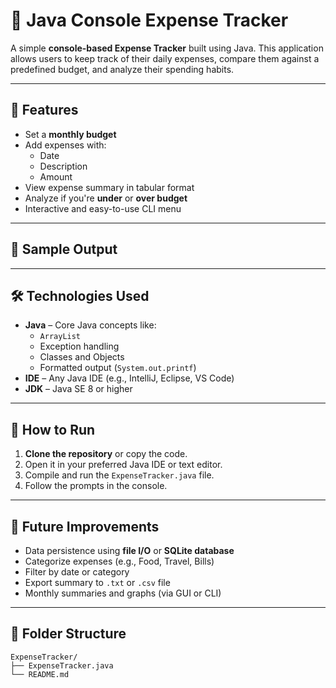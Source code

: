 # 💸 Java Console Expense Tracker

A simple **console-based Expense Tracker** built using Java. This application allows users to keep track of their daily expenses, compare them against a predefined budget, and analyze their spending habits.

---

## 🧾 Features

- Set a **monthly budget**
- Add expenses with:
  - Date
  - Description
  - Amount
- View expense summary in tabular format
- Analyze if you're **under** or **over budget**
- Interactive and easy-to-use CLI menu

---

## 📸 Sample Output

---

## 🛠 Technologies Used

- **Java** – Core Java concepts like:
  - `ArrayList`
  - Exception handling
  - Classes and Objects
  - Formatted output (`System.out.printf`)
- **IDE** – Any Java IDE (e.g., IntelliJ, Eclipse, VS Code)
- **JDK** – Java SE 8 or higher

---

## 🚀 How to Run

1. **Clone the repository** or copy the code.
2. Open it in your preferred Java IDE or text editor.
3. Compile and run the `ExpenseTracker.java` file.
4. Follow the prompts in the console.

---

## 🔮 Future Improvements

- Data persistence using **file I/O** or **SQLite database**
- Categorize expenses (e.g., Food, Travel, Bills)
- Filter by date or category
- Export summary to `.txt` or `.csv` file
- Monthly summaries and graphs (via GUI or CLI)

---

## 📂 Folder Structure

```
ExpenseTracker/
├── ExpenseTracker.java
└── README.md
```

